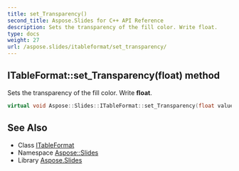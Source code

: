 ```yaml
---
title: set_Transparency()
second_title: Aspose.Slides for C++ API Reference
description: Sets the transparency of the fill color. Write float.
type: docs
weight: 27
url: /aspose.slides/itableformat/set_transparency/
---
```

## ITableFormat::set_Transparency(float) method


Sets the transparency of the fill color. Write **float**.

```cpp
virtual void Aspose::Slides::ITableFormat::set_Transparency(float value)=0
```

## See Also

* Class [ITableFormat](../)
* Namespace [Aspose::Slides](../../)
* Library [Aspose.Slides](../../../)